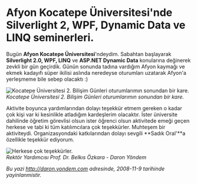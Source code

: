 # Afyon Kocatepe Üniversitesi'nde Silverlight 2, WPF, Dynamic Data ve LINQ seminerleri. 

Bugün **Afyon Kocatepe Üniversitesi**'ndeydim. Sabahtan başlayarak
**Silverlight 2.0, WPF, LINQ** ve **ASP.NET Dynamic Data** konularına
değinerek zevkli bir gün geçirdik. Günün sonunda tadına vardığım Afyon
kaymağı ve ekmek kadayıfı süper ikilisi aslında neredeyse oturumları
uzatarak Afyon'a yerleşmeme bile sebep olacaktı :)

![Kocatepe Üniversitesi 2. Bilişim Günleri oturumlarımın sonundan bir
kare.](../media/Afyon_Kocatepe_Universitesi_nde_Silverlight_2_WPF_Dynamic_Data_ve_LINQ_seminerleri/08112008_1.jpg)\
*Kocatepe Üniversitesi 2. Bilişim Günleri oturumlarımın sonundan bir
kare.*

Aktivite boyunca yardımlarından dolayı teşekkür etmem gereken o kadar
çok kişi var ki kesinlikle atladığım kardeşlerim olacaktır. İster
üniversite dahilinde öğretim görevlisi olsun ister öğrenci olsun
aktivitede emeği geçen herkese ve tabi ki tüm katılımcılara çok
teşekkürler. Muhteşem bir aktiviteydi. Organizasyondaki katkılarından
dolayı sevgili **Sadık Oral'**a özellikle teşekkür ediyorum.

![Herkese çok
teşekkürler.](../media/Afyon_Kocatepe_Universitesi_nde_Silverlight_2_WPF_Dynamic_Data_ve_LINQ_seminerleri/08112008_2.jpg)\
 *Rektör Yardımcısı Prof. Dr. Belkıs Özkara - Daron Yöndem*


*Bu yazi http://daron.yondem.com adresinde, 2008-11-9 tarihinde yayinlanmistir.*